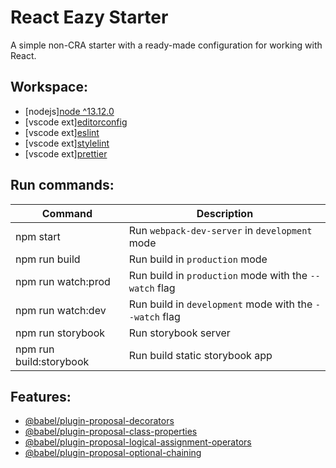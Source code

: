 # React Eazy Starter

A simple non-CRA starter with a ready-made configuration for working with React.

## Workspace:

-   [nodejs][node ^13.12.0](https://nodejs.org/)
-   [vscode ext][editorconfig](https://marketplace.visualstudio.com/items?itemName=EditorConfig.EditorConfig)
-   [vscode ext][eslint](https://marketplace.visualstudio.com/items?itemName=dbaeumer.vscode-eslint)
-   [vscode ext][stylelint](https://marketplace.visualstudio.com/items?itemName=stylelint.vscode-stylelint)
-   [vscode ext][prettier](https://marketplace.visualstudio.com/items?itemName=esbenp.prettier-vscode)

## Run commands:

| Command                 | Description                                             |
| ----------------------- | ------------------------------------------------------- |
| npm start               | Run `webpack-dev-server` in `development` mode          |
| npm run build           | Run build in `production` mode                          |
| npm run watch:prod      | Run build in `production` mode with the `--watch` flag  |
| npm run watch:dev       | Run build in `development` mode with the `--watch` flag |
| npm run storybook       | Run storybook server                                    |
| npm run build:storybook | Run build static storybook app                          |

## Features:

-   [@babel/plugin-proposal-decorators](https://babeljs.io/docs/en/next/babel-plugin-proposal-decorators.html)
-   [@babel/plugin-proposal-class-properties](https://babeljs.io/docs/en/babel-plugin-proposal-class-properties)
-   [@babel/plugin-proposal-logical-assignment-operators](https://babeljs.io/docs/en/babel-plugin-proposal-logical-assignment-operators)
-   [@babel/plugin-proposal-optional-chaining](https://babeljs.io/docs/en/babel-plugin-proposal-optional-chaining)
